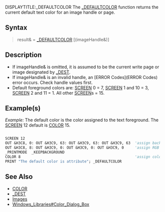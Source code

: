 DISPLAYTITLE:_DEFAULTCOLOR
The [_DEFAULTCOLOR](_DEFAULTCOLOR) function returns the current default text color for an image handle or page.


## Syntax

> result& = [_DEFAULTCOLOR](_DEFAULTCOLOR) [(imageHandle&)]


## Description

* If imageHandle& is omitted, it is assumed to be the current write page or image designated by [_DEST](_DEST).
* If imageHandle& is an invalid handle, an [ERROR Codes](ERROR Codes) error occurs. Check handle values first.
* Default foreground colors are: [SCREEN](SCREEN) 0 = 7, [SCREEN](SCREEN) 1 and 10 = 3, [SCREEN](SCREEN) 2 and 11 = 1. All other [SCREEN](SCREEN)s = 15. 


## Example(s)

*Example:* The default color is the color assigned to the text foreground. The [SCREEN](SCREEN) 12 default is [COLOR](COLOR) 15.

```vb

SCREEN 12
OUT &H3C8, 0: OUT &H3C9, 63: OUT &H3C9, 63: OUT &H3C9, 63  'assign background RGB intensities
OUT &H3C8, 8: OUT &H3C9, 0: OUT &H3C9, 0: OUT &H3C9, 0     'assign RGB intensities to COLOR 8
_PRINTMODE  _KEEPBACKGROUND
COLOR 8                                                    'assign color 8 to text foreground
PRINT "The default color is attribute"; _DEFAULTCOLOR 

```


## See Also

* [COLOR](COLOR)
* [_DEST](_DEST)
* [Images](Images)
* [Windows_Libraries#Color_Dialog_Box](Windows_Libraries#Color_Dialog_Box)




